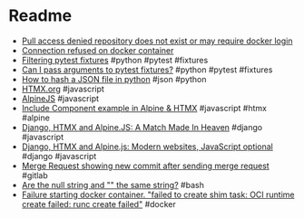 # Readme

- [Pull access denied repository does not exist or may require docker login](https://stackoverflow.com/a/54130954/3787805)
- [Connection refused on docker container](https://stackoverflow.com/a/36813938/3787805)
- [Filtering pytest fixtures](https://stackoverflow.com/questions/63780376/filtering-pytest-fixtures) #python #pytest #fixtures
- [Can I pass arguments to pytest fixtures?](https://stackoverflow.com/questions/44677426/can-i-pass-arguments-to-pytest-fixtures) #python #pytest #fixtures
- [How to hash a JSON file in python](https://stackoverflow.com/a/51360222/3787805) #json #python
- [HTMX.org](https://htmx.org) #javascript
- [AlpineJS](https://alpinejs.dev) #javascript
- [Include Component example in Alpine & HTMX](HTMX%20&%20Alpine/Include%20Component.md) #javascript #htmx #alpine
- [Django, HTMX and Alpine.JS: A Match Made In Heaven](https://dev.to/nicholas_moen/what-i-learned-while-using-django-with-htmx-and-alpine-js-24jg) #django #javascript
- [Django, HTMX and Alpine.js: Modern websites, JavaScript optional](https://www.saaspegasus.com/guides/modern-javascript-for-django-developers/htmx-alpine/) #django #javascript
- [Merge Request showing new commit after sending merge request](https://gitlab.com/gitlab-org/gitlab-foss/-/issues/33773) #gitlab
- [Are the null string and "" the same string?](https://unix.stackexchange.com/questions/280430/are-the-null-string-and-the-same-string) #bash
- [Failure starting docker container. "failed to create shim task: OCI runtime create failed: runc create failed"](https://stackoverflow.com/questions/72695311/failure-starting-docker-container-failed-to-create-shim-task-oci-runtime-crea) #docker
